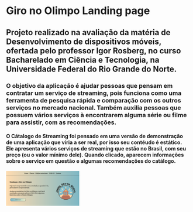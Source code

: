 # Giro no Olimpo Landing page

## Projeto realizado na avaliação da matéria de Desenvolvimento de dispositivos móveis, ofertada pelo professor Igor Rosberg, no curso Bacharelado em Ciência e Tecnologia, na Universidade Federal do Rio Grande do Norte.

### O objetivo da aplicação é ajudar pessoas que pensam em contratar um serviço de streaming, pois funciona como uma ferramenta de pesquisa rápida e comparação com os outros serviços no mercado nacional. Também auxilia pessoas que possuem vários serviços à encontrarem alguma série ou filme para assistir, com as recomendações.

#### O Cátalogo de Streaming foi pensado em uma versão de demonstração de uma aplicação que viria a ser real, por isso seu contéudo é estático. Ele apresenta vários serviços de streaming que estão no Brasil, com seu preço (ou o valor mínimo dele). Quando clicado, aparecem informações sobre o serviço em questão e algumas recomendações do catálogo. 

<p float="left">

<img src="images/apresentacao.png" width="200" /> 

</p>
